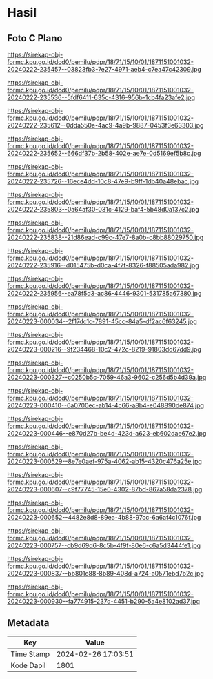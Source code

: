 # Hasil

## Foto C Plano

https://sirekap-obj-formc.kpu.go.id/dcd0/pemilu/pdpr/18/71/15/10/01/1871151001032-20240222-235457--03823fb3-7e27-4971-aeb4-c7ea47c42309.jpg

https://sirekap-obj-formc.kpu.go.id/dcd0/pemilu/pdpr/18/71/15/10/01/1871151001032-20240222-235536--5fdf6411-635c-4316-956b-1cb4fa23afe2.jpg

https://sirekap-obj-formc.kpu.go.id/dcd0/pemilu/pdpr/18/71/15/10/01/1871151001032-20240222-235612--0dda550e-4ac9-4a9b-9887-0453f3e63303.jpg

https://sirekap-obj-formc.kpu.go.id/dcd0/pemilu/pdpr/18/71/15/10/01/1871151001032-20240222-235652--666df37b-2b58-402e-ae7e-0d5169ef5b8c.jpg

https://sirekap-obj-formc.kpu.go.id/dcd0/pemilu/pdpr/18/71/15/10/01/1871151001032-20240222-235726--16ece4dd-10c8-47e9-b9ff-1db40a48ebac.jpg

https://sirekap-obj-formc.kpu.go.id/dcd0/pemilu/pdpr/18/71/15/10/01/1871151001032-20240222-235803--0a64af30-031c-4129-baf4-5b48d0a137c2.jpg

https://sirekap-obj-formc.kpu.go.id/dcd0/pemilu/pdpr/18/71/15/10/01/1871151001032-20240222-235838--21d86ead-c99c-47e7-8a0b-c8bb88029750.jpg

https://sirekap-obj-formc.kpu.go.id/dcd0/pemilu/pdpr/18/71/15/10/01/1871151001032-20240222-235916--d015475b-d0ca-4f7f-8326-f88505ada982.jpg

https://sirekap-obj-formc.kpu.go.id/dcd0/pemilu/pdpr/18/71/15/10/01/1871151001032-20240222-235956--ea78f5d3-ac86-4446-9301-531785a67380.jpg

https://sirekap-obj-formc.kpu.go.id/dcd0/pemilu/pdpr/18/71/15/10/01/1871151001032-20240223-000034--2f17dc1c-7891-45cc-84a5-df2ac6f63245.jpg

https://sirekap-obj-formc.kpu.go.id/dcd0/pemilu/pdpr/18/71/15/10/01/1871151001032-20240223-000216--9f234468-10c2-472c-8219-91803dd67dd9.jpg

https://sirekap-obj-formc.kpu.go.id/dcd0/pemilu/pdpr/18/71/15/10/01/1871151001032-20240223-000327--c0250b5c-7059-46a3-9602-c256d5b4d39a.jpg

https://sirekap-obj-formc.kpu.go.id/dcd0/pemilu/pdpr/18/71/15/10/01/1871151001032-20240223-000410--6a0700ec-ab14-4c66-a8b4-e048890de874.jpg

https://sirekap-obj-formc.kpu.go.id/dcd0/pemilu/pdpr/18/71/15/10/01/1871151001032-20240223-000446--e870d27b-be4d-423d-a623-eb602dae67e2.jpg

https://sirekap-obj-formc.kpu.go.id/dcd0/pemilu/pdpr/18/71/15/10/01/1871151001032-20240223-000529--8e7e0aef-975a-4062-ab15-4320c476a25e.jpg

https://sirekap-obj-formc.kpu.go.id/dcd0/pemilu/pdpr/18/71/15/10/01/1871151001032-20240223-000607--c9f77745-15e0-4302-87bd-867a58da2378.jpg

https://sirekap-obj-formc.kpu.go.id/dcd0/pemilu/pdpr/18/71/15/10/01/1871151001032-20240223-000652--4482e8d8-89ea-4b88-97cc-6a6af4c1076f.jpg

https://sirekap-obj-formc.kpu.go.id/dcd0/pemilu/pdpr/18/71/15/10/01/1871151001032-20240223-000757--cb9d69d6-8c5b-4f9f-80e6-c6a5d3444fe1.jpg

https://sirekap-obj-formc.kpu.go.id/dcd0/pemilu/pdpr/18/71/15/10/01/1871151001032-20240223-000837--bb801e88-8b89-408d-a724-a0571ebd7b2c.jpg

https://sirekap-obj-formc.kpu.go.id/dcd0/pemilu/pdpr/18/71/15/10/01/1871151001032-20240223-000930--fa774915-237d-4451-b290-5a4e8102ad37.jpg


## Metadata

| Key        | Value               |
| ---------- | ------------------- |
| Time Stamp | 2024-02-26 17:03:51 |
| Kode Dapil | 1801                |



